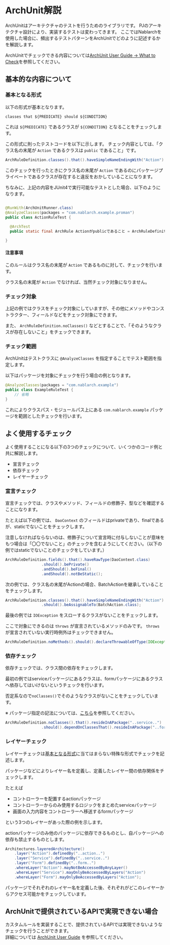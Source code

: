 # ArchUnit解説

ArchUnitはアーキテクチャのテストを行うためのライブラリです。
PJのアーキテクチャ設計により、実装するテストは変わってきます。
ここではNablarchを使用した場合に、頻出するテストパターンをArchUnitでどのように記述するかを解説します。

ArchUnitでチェックできる内容については[ArchUnit User Guide -> What to Check](https://www.archunit.org/userguide/html/000_Index.html#_what_to_check)を参照してください。

## 基本的な内容について

### 基本となる形式

以下の形式が基本となります。

```
classes that ${PREDICATE} should ${CONDITION}
```

これは `${PREDICATE}` であるクラスが `${CONDITION}` となることをチェックします。

この形式に則ったテストコードを以下に示します。
チェック内容としては、「クラス名の末尾が `Action` であるクラスは `public` であること」です。

```java
ArchRuleDefinition.classes().that().haveSimpleNameEndingWith("Action").should().bePublic();
```

このチェックを行ったときにクラス名の末尾が `Action` であるのにパッケージプライベートであるクラスが存在すると違反をおかしていることになります。

ちなみに、上記の内容をJUnit4で実行可能なテストとした場合、以下のようになります。

```java
 
@RunWith(ArchUnitRunner.class)
@AnalyzeClasses(packages = "com.nablarch.example.proman")
public class ActionRuleTest {

  @ArchTest
  public static final ArchRule Actionがpublicであること = ArchRuleDefinition.classes().that().haveSimpleNameEndingWith("Action").should().bePublic();

}
```

#### 注意事項

このルールはクラス名の末尾が `Action` であるものに対して、チェックを行います。

クラス名の末尾が `Action` でなければ、当然チェック対象になりません。

### チェック対象

上記の例ではクラスをチェック対象にしていますが、その他にメソッドやコンストラクター、フィールドなどをチェック対象にできます。

また、 `ArchRuleDefinition.noClasses()` などとすることで、「そのようなクラスが存在しないこと」をチェックできます。

### チェック範囲

ArchUnitはテストクラスに `@AnalyzeClasses` を指定することでテスト範囲を指定します。

以下はパッケージを対象にチェックを行う場合の例となります。

```java
@AnalyzeClasses(packages = "com.nablarch.example")
public class ExampleRuleTest {
    // 省略
}
```

これによりクラスパス・モジュールパス上にある `com.nablarch.example` パッケージを範囲としたチェックを行います。

## よく使用するチェック

よく使用することになる以下の3つのチェックについて、いくつかのコード例と共に解説します。

- 宣言チェック
- 依存チェック
- レイヤーチェック

### 宣言チェック

宣言チェックでは、クラスやメソッド、フィールドの修飾子、型などを確認することになります。

たとえば以下の例では、 `DaoContext` のフィールドはprivateであり、finalであるが、staticでないことをチェックします。

注意しなければならないのは、修飾子について宣言時に付与しないことが意味をもつ場合は「〇〇でないこと」のチェックを含むようにしてください。（以下の例ではstaticでないことのチェックをしています。）

```java
ArchRuleDefinition.fields().that().haveRawType(DaoContext.class)
                .should().bePrivate()
                .andShould().beFinal()
                .andShould().notBeStatic();
```

次の例では、クラス名の末尾がActionの場合、BatchActionを継承していることをチェックします。

```java
ArchRuleDefinition.classes().that().haveSimpleNameEndingWith("Action")
                .should().beAssignableTo(BatchAction.class);
```

最後の例では `IOException` をスローするクラスがないことをチェックします。

ここで対象にできるのは `throws` が宣言されているメソッドのみです。
`throws` が宣言されていない実行時例外はチェックできません。

```java
ArchRuleDefinition.noMethods().should().declareThrowableOfType(IOException.class);
```

### 依存チェック

依存チェックでは、クラス間の依存をチェックします。

最初の例ではserviceパッケージにあるクラスは、formパッケージにあるクラスへ依存してはいけないというチェックを行います。

否定系なので`noClasses()`でそのようなクラスがないことをチェックしています。

※ パッケージ指定の記法については、[こちら](https://javadoc.io/doc/com.tngtech.archunit/archunit/latest/com/tngtech/archunit/base/PackageMatcher.html)を参照してください。

```java
ArchRuleDefinition.noClasses().that().resideInAPackage("..service..")
                .should().dependOnClassesThat().resideInAPackage("..form..");
```

### レイヤーチェック

レイヤーチェックは[基本となる形式](#基本となる形式)に当てはまらない特殊な形式でチェックを記述します。

パッケージなどによりレイヤー名を定義し、定義したレイヤー間の依存関係をチェックします。

たとえば

- コントローラーを配置するactionパッケージ
- コントローラーからのみ使用するロジックをまとめたserviceパッケージ
- 画面の入力内容をコントローラーへ移送するformパッケージ

という3つのレイヤーがあった際の例を示します。

actionパッケージのみ他のパッケージに依存できるものとし、自パッケージへの依存も禁止するものとします。

```java
Architectures.layeredArchitecture()
    .layer("Action").definedBy("..action..")
    .layer("Service").definedBy("..service..")
    .layer("Form").definedBy("..form..")
    .whereLayer("Action").mayNotBeAccessedByAnyLayer()
    .whereLayer("Service").mayOnlyBeAccessedByLayers("Action")
    .whereLayer("Form").mayOnlyBeAccessedByLayers("Action");
```

パッケージでそれぞれのレイヤー名を定義した後、それぞれがどこのレイヤーからアクセス可能かをチェックしています。

## ArchUnitで提供されているAPIで実現できない場合

カスタムルールを実装することで、提供されているAPIでは実現できないようなチェックを行うことができます。  
詳細については [ArchUnit User Guide](https://www.archunit.org/userguide/html/000_Index.html#_creating_custom_rules) を参照してください。
